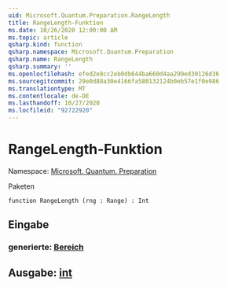 ```yaml
---
uid: Microsoft.Quantum.Preparation.RangeLength
title: RangeLength-Funktion
ms.date: 10/26/2020 12:00:00 AM
ms.topic: article
qsharp.kind: function
qsharp.namespace: Microsoft.Quantum.Preparation
qsharp.name: RangeLength
qsharp.summary: ''
ms.openlocfilehash: efed2e8cc2eb0db644ba660d4aa299ed30126d36
ms.sourcegitcommit: 29e0d88a30e4166fa580132124b0eb57e1f0e986
ms.translationtype: MT
ms.contentlocale: de-DE
ms.lasthandoff: 10/27/2020
ms.locfileid: "92722920"
---
```

# <a name="rangelength-function"></a>RangeLength-Funktion

Namespace: [Microsoft. Quantum. Preparation](xref:Microsoft.Quantum.Preparation)

Paketen [](https://nuget.org/packages/)




```qsharp
function RangeLength (rng : Range) : Int
```


## <a name="input"></a>Eingabe

### <a name="rng--range"></a>generierte: [Bereich](xref:microsoft.quantum.lang-ref.range)





## <a name="output--int"></a>Ausgabe: [int](xref:microsoft.quantum.lang-ref.int)

